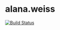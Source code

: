 # alana.weiss
[![Build Status](https://travis-ci.org/cwi-crescer-2017-1/alana.weiss.svg?branch=master)](https://travis-ci.org/cwi-crescer-2017-1/alana.weiss)
